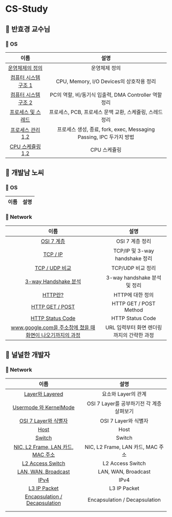 # CS-Study

## 🍎 반효경 교수님
### 📖 OS
| 이름 | 설명 |
|:----:|:----:|
| [운영체제의 정의](https://github.com/KayAhn0126/CS-Study/tree/main/ProfessorBhan/IntroductionToOS) | 운영체제 정의 |
| [컴퓨터 시스템 구조 1](https://github.com/KayAhn0126/CS-Study/tree/main/ProfessorBhan/SystemStructureAndProgramExecution1) | CPU, Memory, I/O Devices의 상호작용 정리 |
| [컴퓨터 시스템 구조 2](https://github.com/KayAhn0126/CS-Study/tree/main/ProfessorBhan/SystemStructureAndProgramExecution2) | PC의 역할, 비/동기식 입출력, DMA Controller 역할 정리 |
| [프로세스 및 스레드](https://github.com/KayAhn0126/CS-Study/tree/main/ProfessorBhan/Process) | 프로세스, PCB, 프로세스 문맥 교환, 스케쥴링, 스레드 정리|
| [프로세스 관리 1,2](https://github.com/KayAhn0126/CS-Study/tree/main/ProfessorBhan/ProcessManagement) | 프로세스 생성, 종료, fork, exec, Messaging Passing, IPC 두가지 방법 |
| [CPU 스케쥴링 1,2](https://github.com/KayAhn0126/CS-Study/tree/main/ProfessorBhan/CPUScheduling) | CPU 스케쥴링 |

## 🍎 개발남 노씨
### 📖 OS
| 이름 | 설명 |
|:----:|:----:|

### 📖 Network
| 이름 | 설명 |
|:----:|:----:|
| [OSI 7 계층](https://github.com/KayAhn0126/CS-Study/tree/main/DeveloperMrNoh/Network/OSI) | OSI 7 계층 정리 |
| [TCP / IP](https://github.com/KayAhn0126/CS-Study/tree/main/DeveloperMrNoh/Network/TCPIP)| TCP/IP 및 3-way handshake 정리 |
| [TCP / UDP 비교](https://github.com/KayAhn0126/CS-Study/tree/main/DeveloperMrNoh/Network/TCPUDP)| TCP/UDP 비교 정리 |
| [3-way Handshake 분석](https://github.com/KayAhn0126/CS-Study/tree/main/DeveloperMrNoh/Network/ThreeWayHandshake)| 3-way handshake 분석 및 정리 |
| [HTTP란?](https://github.com/KayAhn0126/CS-Study/tree/main/DeveloperMrNoh/Network/HTTP) | HTTP에 대한 정의 |
| [HTTP GET / POST](https://github.com/KayAhn0126/CS-Study/tree/main/DeveloperMrNoh/Network/HTTPGETPOST) | HTTP GET / POST Method |
| [HTTP Status Code](https://github.com/KayAhn0126/CS-Study/tree/main/DeveloperMrNoh/Network/HTTPStatusCode) | HTTP Status Code |
| [www.google.com을 주소창에 쳤을 때 화면이 나오기까지의 과정](https://github.com/KayAhn0126/CS-Study/tree/main/DeveloperMrNoh/Network/ProcessToFirstPage) | URL 입력부터 화면 렌더링까지의 간략한 과정 |


## 🍎 널널한 개발자
### 📖 Network 
| 이름 | 설명 |
|:----:|:----:|
| [Layer와 Layered](https://github.com/KayAhn0126/CS-Study/tree/main/NullNullDeveloper/LayerAndLayered) | 요소와 Layer의 관계 |
| [Usermode 와 KernelMode](https://github.com/KayAhn0126/CS-Study/tree/main/NullNullDeveloper/UsermodeAndKernelMode) | OSI 7 Layer를 공부하기전 각 계층 살펴보기 |
| [OSI 7 Layer와 식별자](https://github.com/KayAhn0126/CS-Study/tree/main/NullNullDeveloper/OSI7LayerAndIdentifier) | OSI 7 Layer와 식별자 |
| [Host](https://github.com/KayAhn0126/CS-Study/tree/main/NullNullDeveloper/Host) | Host |
| [Switch](https://github.com/KayAhn0126/CS-Study/tree/main/NullNullDeveloper/Switch) | Switch |
| [NIC, L2 Frame, LAN 카드, MAC 주소](https://github.com/KayAhn0126/CS-Study/tree/main/NullNullDeveloper/NICL2FrameLANMAC) | NIC, L2 Frame, LAN 카드, MAC 주소 |
| [L2 Access Switch](https://github.com/KayAhn0126/CS-Study/tree/main/NullNullDeveloper/L2AccessSwitch) | L2 Access Switch |
| [LAN, WAN, Broadcast](https://github.com/KayAhn0126/CS-Study/tree/main/NullNullDeveloper/LANWANBroadcast) | LAN, WAN, Broadcast |
| [IPv4](https://github.com/KayAhn0126/CS-Study/tree/main/NullNullDeveloper/IPv4) | IPv4 |
| [L3 IP Packet](https://github.com/KayAhn0126/CS-Study/tree/main/NullNullDeveloper/L3IPPacket) | L3 IP Packet |
| [Encapsulation / Decapsulation](https://github.com/KayAhn0126/CS-Study/tree/main/NullNullDeveloper/EnDeCapsulation) | Encapsulation / Decapsulation |
| []() | |
| []() | |

